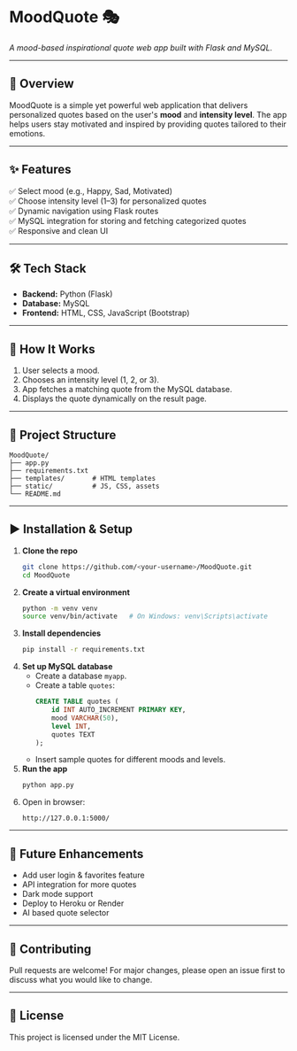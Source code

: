 # MoodQuote 🎭  
*A mood-based inspirational quote web app built with Flask and MySQL.*

---

## 📌 Overview
MoodQuote is a simple yet powerful web application that delivers personalized quotes based on the user's **mood** and **intensity level**. The app helps users stay motivated and inspired by providing quotes tailored to their emotions.

---

## ✨ Features
✅ Select mood (e.g., Happy, Sad, Motivated)  
✅ Choose intensity level (1–3) for personalized quotes  
✅ Dynamic navigation using Flask routes  
✅ MySQL integration for storing and fetching categorized quotes  
✅ Responsive and clean UI  

---

## 🛠 Tech Stack
- **Backend:** Python (Flask)
- **Database:** MySQL
- **Frontend:** HTML, CSS, JavaScript (Bootstrap)

---

## 🚀 How It Works
1. User selects a mood.
2. Chooses an intensity level (1, 2, or 3).
3. App fetches a matching quote from the MySQL database.
4. Displays the quote dynamically on the result page.

---

## 📂 Project Structure
```
MoodQuote/
├── app.py
├── requirements.txt
├── templates/       # HTML templates
├── static/          # JS, CSS, assets
└── README.md
```

---

## ▶️ Installation & Setup
1. **Clone the repo**
   ```bash
   git clone https://github.com/<your-username>/MoodQuote.git
   cd MoodQuote
   ```
2. **Create a virtual environment**
   ```bash
   python -m venv venv
   source venv/bin/activate   # On Windows: venv\Scripts\activate
   ```
3. **Install dependencies**
   ```bash
   pip install -r requirements.txt
   ```
4. **Set up MySQL database**
   - Create a database `myapp`.
   - Create a table `quotes`:
     ```sql
     CREATE TABLE quotes (
         id INT AUTO_INCREMENT PRIMARY KEY,
         mood VARCHAR(50),
         level INT,
         quotes TEXT
     );
     ```
   - Insert sample quotes for different moods and levels.
5. **Run the app**
   ```bash
   python app.py
   ```
6. Open in browser:
   ```
   http://127.0.0.1:5000/
   ```

---

## 🔮 Future Enhancements
- Add user login & favorites feature
- API integration for more quotes
- Dark mode support
- Deploy to Heroku or Render
- AI based quote selector

---

## 🤝 Contributing
Pull requests are welcome! For major changes, please open an issue first to discuss what you would like to change.

---

## 📜 License
This project is licensed under the MIT License.
